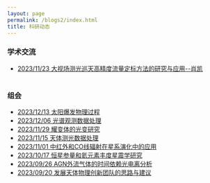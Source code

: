 ```yaml
---
layout: page
permalink: /blogs2/index.html
title: 科研动态
---
```

### 学术交流
- [2023/11/23 大视场测光巡天高精度流量定标方法的研究与应用--肖凯](https://wlx.dzu.edu.cn/info/1078/5008.htm)<br><br>

### 组会

- [2023/12/13 太阳爆发物理过程](https://newborn668.github.io/blogs2/zuihui/z20231213)<br>
- [2023/12/06 光谱观测数据处理](https://newborn668.github.io/blogs2/zuihui/z20231206)<br>
- [2023/11/29 耀变体的光变研究](https://newborn668.github.io/blogs2/zuihui/z20231129)<br>
- [2023/11/15 天体测光数据处理](https://newborn668.github.io/blogs2/zuihui/z20231115)<br>
- [2023/11/01 中红外和CO线辐射在星系演化中的应用](https://newborn668.github.io/blogs2/zuihui/z20231101)<br>
- [2023/10/17 恒星参量和氦元素丰度星震学研究](https://newborn668.github.io/blogs2/zuihui/z20231017)<br>
- [2023/09/26 AGN外流气体的时间依赖光电离分析](https://newborn668.github.io/blogs2/zuihui/z20230926)<br>
- [2023/09/20 发展天体物理创新团队的思路与建议](https://newborn668.github.io/blogs2/zuihui/z20230920)<br>

